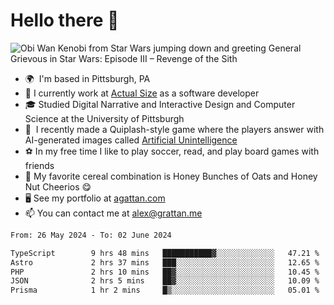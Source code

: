 <!--
**GameDog9988/GameDog9988** is a ✨ _special_ ✨ repository because its `README.md` (this file) appears on your GitHub profile.

Here are some ideas to get you started:

- 🔭 I’m currently working on ...
- 🌱 I’m currently learning ...
- 👯 I’m looking to collaborate on ...
- 🤔 I’m looking for help with ...
- 💬 Ask me about ...
- 📫 How to reach me: ...
- 😄 Pronouns: ...
- ⚡ Fun fact: ...
-->



Hello there 👋
==================================

![Obi Wan Kenobi from Star Wars jumping down and greeting General Grievous in Star Wars: Episode III – Revenge of the Sith](https://github.com/agrattan0820/agrattan0820/assets/51346343/689e56eb-29be-46a5-a079-28ea727b5f7e)


- 🌍  I'm based in Pittsburgh, PA
- 🔭  I currently work at [Actual Size](https://actualsize.com/) as a software developer
- 🎓  Studied Digital Narrative and Interactive Design and Computer Science at the University of Pittsburgh
- 👾  I recently made a Quiplash-style game where the players answer with AI-generated images called [Artificial Unintelligence](https://github.com/agrattan0820/artificial-unintelligence)
- ⚽  In my free time I like to play soccer, read, and play board games with friends
- 🥣  My favorite cereal combination is Honey Bunches of Oats and Honey Nut Cheerios 😋
- 🖥️  See my portfolio at [agattan.com](http://agrattan.com/)
- 📫  You can contact me at [alex@grattan.me](mailto:alex@grattan.me)

<!--START_SECTION:waka-->

```txt
From: 26 May 2024 - To: 02 June 2024

TypeScript        9 hrs 48 mins   ███████████▓░░░░░░░░░░░░░   47.21 %
Astro             2 hrs 37 mins   ███░░░░░░░░░░░░░░░░░░░░░░   12.65 %
PHP               2 hrs 10 mins   ██▓░░░░░░░░░░░░░░░░░░░░░░   10.45 %
JSON              2 hrs 5 mins    ██▓░░░░░░░░░░░░░░░░░░░░░░   10.09 %
Prisma            1 hr 2 mins     █▒░░░░░░░░░░░░░░░░░░░░░░░   05.01 %
```

<!--END_SECTION:waka-->
